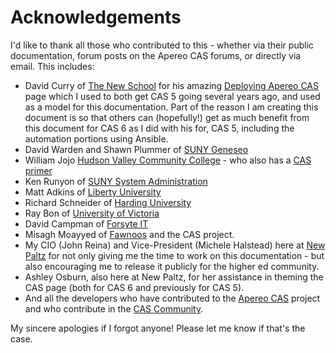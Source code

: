 # Acknowledgements


I'd like to thank all those who contributed to this - whether via their public documentation, forum posts on the Apereo CAS forums, or directly via email.  This includes:

* David Curry of [The New School](https://newschool.edu) for his amazing [Deploying Apereo CAS](https://dacurry-tns.github.io/deploying-apereo-cas) page which I used to both get CAS 5 going several years ago, and used as a model for this documentation.  Part of the reason I am creating this document is so that others can (hopefully!) get as much benefit from this document for CAS 6 as I did with his for, CAS 5, including the automation portions using Ansible.
* David Warden and Shawn Plummer of [SUNY Geneseo](https://geneseo.edu)
* William Jojo [Hudson Valley Community College](https://hvcc.edu) - who also has a [CAS primer](https://programmingby.design/knowledge-base/a-cas-primer/)
* Ken Runyon of [SUNY System Administration](https://suny.edu)
* Matt Adkins of [Liberty University](https://liberty.edu)
* Richard Schneider of [Harding University](https://harding.edu)
* Ray Bon of [University of Victoria](https://uvic.ca)
* David Campman of [Forsyte IT](https://forsyteit.com)
* Misagh Moayyed of [Fawnoos](https://fawnoos.com) and the CAS project.
* My CIO (John Reina) and Vice-President (Michele Halstead) here at [New Paltz](https://newpaltz.edu) for not only giving me the time to work on this documentation - but also encouraging me to release it publicly for the higher ed community.
* Ashley Osburn, also here at New Paltz, for her assistance in theming the CAS page (both for CAS 6 and previously for CAS 5).
* And all the developers who have contributed to the [Apereo CAS](https://www.apereo.org/projects/cas) project and who contribute in the [CAS Community](https://apereo.github.io/cas/Mailing-Lists.html#cas-community-list-cas-userapereoorg).

My sincere apologies if I forgot anyone!  Please let me know if that's the case.